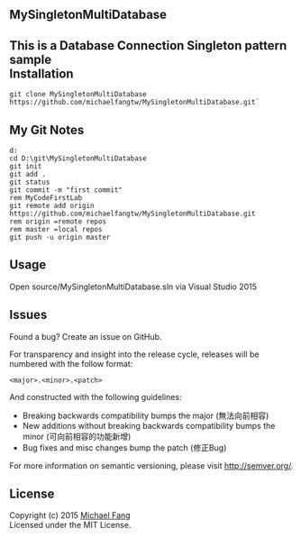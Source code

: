 MySingletonMultiDatabase
-----
This is a Database Connection Singleton pattern sample <br>
Installation
------------
```
git clone MySingletonMultiDatabase https://github.com/michaelfangtw/MySingletonMultiDatabase.git`
```

My Git Notes
------------
```
d:
cd D:\git\MySingletonMultiDatabase
git init
git add .
git status
git commit -m "first commit"
rem MyCodeFirstLab
git remote add origin https://github.com/michaelfangtw/MySingletonMultiDatabase.git
rem origin =remote repos
rem master =local repos
git push -u origin master
```

Usage
------------
Open source/MySingletonMultiDatabase.sln via Visual Studio 2015

Issues
-------
Found a bug? Create an issue on GitHub.


For transparency and insight into the release cycle, releases will be numbered with the follow format:

`<major>.<minor>.<patch>`

And constructed with the following guidelines:

* Breaking backwards compatibility bumps the major (無法向前相容)
* New additions without breaking backwards compatibility bumps the minor (可向前相容的功能新增)
* Bug fixes and misc changes bump the patch (修正Bug)

For more information on semantic versioning, please visit http://semver.org/.

License
-------

Copyright (c) 2015 [Michael Fang](http://funtech.tw)  
Licensed under the MIT License.











